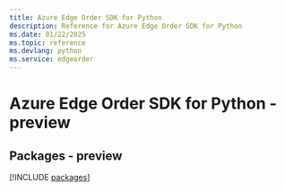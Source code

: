 ```yaml
---
title: Azure Edge Order SDK for Python
description: Reference for Azure Edge Order SDK for Python
ms.date: 01/22/2025
ms.topic: reference
ms.devlang: python
ms.service: edgeorder
---
```

# Azure Edge Order SDK for Python - preview
## Packages - preview
[!INCLUDE [packages](edge-order-index.md)]
